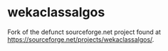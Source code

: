 # wekaclassalgos
Fork of the defunct sourceforge.net project found at https://sourceforge.net/projects/wekaclassalgos/.
